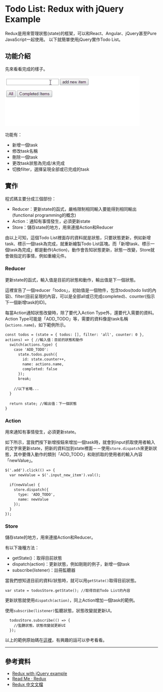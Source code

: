 # Todo List: Redux with jQuery Example
Redux是用來管理狀態(state)的框架，可以和React、Angular、jQuery甚至Pure JavaScript一起使用。
以下就簡單使用jQuery實作Todo List。

## 功能介紹
先來看看完成的樣子。

![](demo.gif)

功能有：

- 新增一個task
- 修改task名稱
- 刪除一個task
- 更改task狀態為完成/未完成
- 切換filter，選擇呈現全部或已完成的task

## 實作
程式碼主要分成三個部份：

- Reducer：更新state的函式，嚴格限制相同輸入要能得到相同輸出(functional programming的概念)
- Action：通知有事情發生，必須更新state
- Store：儲存state的地方，用來連接Action和Reducer

由以上可知，這個Todo List裡面存的資料就是狀態，只要狀態更新，例如新增task、標示一個task為完成，就重新繪製Todo List區塊。而「新增task、標示一個task為完成」都是動作(Action)，動作會告知狀態更新，狀態一改變，Store就會做指定的事情，例如重繪元件。

### Reducer
更新state的函式，輸入值是目前的狀態和動作，輸出值是下一個狀態。

這裡宣告了一個reducer「todos」，初始值是一個物件，包含todos(todo list的內容)、filter(目前呈現的內容，可以是全部all或已完成completed)、counter(指示下一個新增task的ID)。

每當Action通知狀態改變時，除了要代入Action Type外，還要代入需要的資料。
Action Type可能是「ADD_TODO」等，需要的資料像是task名稱(`actions.name`)，如下範例所示。

    const todos = (state = { todos: [], filter: 'all', counter: 0 }, actions) => { //輸入值：目前的狀態和動作
      switch(actions.type) {
        case 'ADD_TODO':
          state.todos.push({
            id: state.counter++,
            name: actions.name,
            completed: false
          });
          break;

        //以下省略...
      }

      return state; //輸出值：下一個狀態
    }

### Action
用來通知有事情發生，必須更新state。

如下所示，當我們按下新增按鈕來增加一個task時，就會到input抓取使用者輸入的文字來更新state，把新的資料加到state裡面－－使用`store.dispatch`來更新狀態，其中要傳入動作的類別「ADD_TODO」和剛抓取的使用者的輸入內容「newValue」。

    $('.add').click(() => {
      var newValue = $('.input_new_item').val();

      if(newValue) {
        store.dispatch({
          type: 'ADD_TODO',
          name: newValue
        });
      }
    });

### Store
儲存state的地方，用來連接Action和Reducer。

有以下幾種方法：

- getState()：取得目前狀態
- dispatch(action)：更新狀態，例如剛剛的例子，新增一個task
- subscribe(listener)：註冊監聽器

當我們想知道目前的資料/狀態時，就可以用`getState()`取得目前狀態。

  	var state = todosStore.getState(); //取得目前Todo List的內容

更新狀態就使用`dispatch(action)`，同上Action增加一個task的範例。


使用`subscribe(listener)`監聽狀態，狀態改變就更新UI。

	  todosStore.subscribe(() => {
	    //監聽狀態，狀態改變就更新UI
	  });


以上的範例原始碼在[這裡](https://github.com/cythilya/todolist_redux_with_jquery_example)，有興趣的話可以參考看看。

---
## 參考資料
- [Redux with jQuery example](https://codepen.io/mdd/full/wGRqbw/)
- [Read Me · Redux](http://redux.js.org/)
- [Redux 中文文檔](http://cn.redux.js.org/index.html)